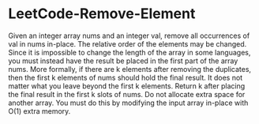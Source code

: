 # LeetCode-Remove-Element
Given an integer array nums and an integer val, remove all occurrences of val in nums in-place. The relative order of the elements may be changed.  Since it is impossible to change the length of the array in some languages, you must instead have the result be placed in the first part of the array nums. More formally, if there are k elements after removing the duplicates, then the first k elements of nums should hold the final result. It does not matter what you leave beyond the first k elements.  Return k after placing the final result in the first k slots of nums.  Do not allocate extra space for another array. You must do this by modifying the input array in-place with O(1) extra memory.
